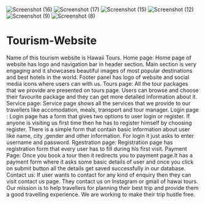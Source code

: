 ![Screenshot (16)](https://github.com/Arsude-Meghna/Tourism-Website/assets/142217783/f6d5feb6-07ba-4a86-9867-b7a40c450626)
![Screenshot (17)](https://github.com/Arsude-Meghna/Tourism-Website/assets/142217783/160e40a9-2807-4f76-9c78-da22fe419d1c)
![Screenshot (15)](https://github.com/Arsude-Meghna/Tourism-Website/assets/142217783/e1c5b0e6-207e-4d0f-9ace-ae1d241e52ac)
![Screenshot (12)](https://github.com/Arsude-Meghna/Tourism-Website/assets/142217783/a15cbe9f-f21c-4e58-a6c6-4d3e83d1252c)
![Screenshot (9)](https://github.com/Arsude-Meghna/Tourism-Website/assets/142217783/1aa1adc8-101f-4266-9c5d-ab0db01fd0d3)
![Screenshot (8)](https://github.com/Arsude-Meghna/Tourism-Website/assets/142217783/a160618b-8a7a-4dbb-a391-df7841873d72)
# Tourism-Website

Name of this tourism website is Hawaii Tours. 
Home page:
Home page of website has logo and navigation bar in header section. 
Main section is very  engaging and it showcases beautiful images of most popular destinations and best hotels in the world. 
Footer panel has logo of website and social media icons where users can with us. 
Tours page:
All the tour packages that we provide are presented on tours page. Users can browse  and choose their favourite package and they can get more detailed information about it. 
Service page:
Service page shows all the services that we provide to our travellers like accomodation, meals, transport and tour manager. 
Login page :
Login page has a form that gives two options to user login or register. If anyone is visiting us first time then he has to register himself by choosing register. There is a simple form that contain basic information about user like name, city ,gender and other information. For login it just asks to enter username and password. 
Rgestration page:
Registration page has registration form that every user has to fill during his first visit.
Payment Page:
Once you book a tour then it redirects you to payment page.It has a payment form where it asks some basic details of user and once you click on submit button all the details get saved successfully in our database.
Contact us:
If user wants to contact for any kind of enquiry then they can visit contact us page. They contact us on Instagram or gmail of hawai tours. 
Our mission is to help  travellers for planning their best trip and provide them a good travelling experience. We are working to make their trip hustle free. 
